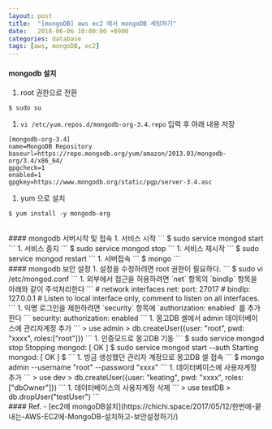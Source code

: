 ```yaml
---
layout: post
title:  "[mongoDB] aws ec2 에서 mongoDB 세팅하기"
date:   2018-06-06 10:00:00 +0900
categories: database
tags: [aws, mongoDB, ec2]
---
```

#### mongodb 설치
1. root 권한으로 전환
```
$ sudo su
```
1. `vi /etc/yum.repos.d/mongodb-org-3.4.repo` 입력 후 아래 내용 저장
```
[mongodb-org-3.4]
name=MongoDB Repository
baseurl=https://repo.mongodb.org/yum/amazon/2013.03/mongodb-org/3.4/x86_64/
gpgcheck=1
enabled=1
gpgkey=https://www.mongodb.org/static/pgp/server-3.4.asc
```
1. yum 으로 설치
```
$ yum install -y mongodb-org
```

<br>
#### mongodb 서버시작 및 접속
1. 서비스 시작
```
$ sudo service mongod start
```
1. 서비스 중지
```
$ sudo service mongod stop
```
1. 서비스 재시작
```
$ sudo service mongod restart
```
1. 서버접속
```
$ mongo
```


<br>
#### mongodb 보안 설정
1. 설정을 수정하려면 root 권한이 필요하다.
```
$ sudo vi /etc/mongod.conf
```
    1. 외부에서 접근을 허용하려면 `net` 항목의 `bindIp` 항목을 아래와 같이 주석처리한다
    ```
    # network interfaces
    net:
      port: 27017
    #  bindIp: 127.0.0.1  # Listen to local interface only, comment to listen on all interfaces.
    ```
    1. 익명 로그인을 제한하려면 `security` 항목에 `authorization: enabled` 를 추가한다
    ```
    security:
      authorization: enabled
    ```
1. 몽고DB 셀에서 admin 데이터베이스에 관리자계정 추가
```
> use admin
> db.createUser({user: "root", pwd: "xxxx", roles:["root"]})
```
1. 인증모드로 몽고DB 기동
```
$ sudo service mongod stop
Stopping mongod:                                           [  OK  ]
$ sudo service mongod start --auth
Starting mongod:                                           [  OK  ]
$ 
```
1. 방금 생성했던 관리자 계정으로 몽고DB 셀 접속
```
$ mongo admin --username "root" --password "xxxx"
```
1. 데이터베이스에 사용자계정 추가
```
> use dev
> db.createUser({user: "keating", pwd: "xxxx", roles:["dbOwner"]})
```
1. 데이터베이스의 사용자계정 삭제
```
> use testDB
> db.dropUser("testUser")
```




<br>
#### Ref.
- [ec2에 mongoDB설치](https://chichi.space/2017/05/12/한번에-끝내는-AWS-EC2에-MongoDB-설치하고-보안설정하기/)

